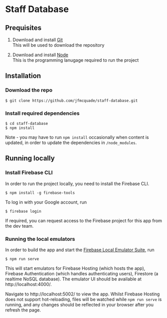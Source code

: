 # Staff Database

## Prequisites

1. Download and install [Git](https://git-scm.com/downloads)  
   This will be used to download the repository

2. Download and install [Node](https://nodejs.org/en/download/)  
   This is the programming lanugage required to run the project

## Installation

### Download the repo
```
$ git clone https://github.com/jfmcquade/staff-database.git
```

### Install required dependencies
```
$ cd staff-database
$ npm install
```
Note - you may have to run `npm install` occasionally when content is updated, in order to update the dependencies in `/node_modules`.

## Running locally

### Install Firebase CLI
In order to run the project locally, you need to install the Firebase CLI.
```
$ npm install -g firebase-tools
```
To log in with your Google account, run
```
$ firebase login
```
If required, you can request access to the Firebase project for this app from the dev team.

### Running the local emulators
In order to build the app and start the [Firebase Local Emulator Suite](https://firebase.google.com/docs/emulator-suite), run
```
$ npm run serve
```
This will start emulators for Firebase Hosting (which hosts the app), Firebase Authentication (which handles authenticating users), Firestore (a realtime NoSQL database). The emulator UI should be available at http://localhost:4000/.

Navigate to http://localhost:5002/ to view the app. Whilst Firebase Hosting does not support hot-reloading, files will be watched while `npm run serve` is running, and any changes should be reflected in your browser after you refresh the page.
